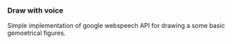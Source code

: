 ### Draw with voice

Simple implementation of google webspeech API for drawing a some basic gemoetrical figures.
